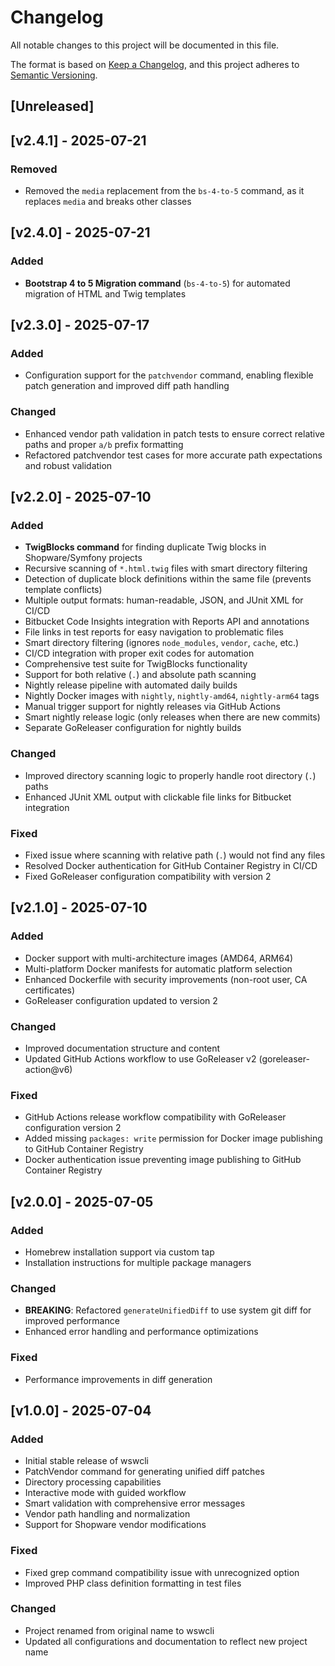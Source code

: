 # Changelog

All notable changes to this project will be documented in this file.

The format is based on [Keep a Changelog](https://keepachangelog.com/en/1.0.0/),
and this project adheres to [Semantic Versioning](https://semver.org/spec/v2.0.0.html).

## [Unreleased]

## [v2.4.1] - 2025-07-21

### Removed
- Removed the `media` replacement from the `bs-4-to-5` command, as it replaces `media` and breaks other classes

## [v2.4.0] - 2025-07-21

### Added
- **Bootstrap 4 to 5 Migration command** (`bs-4-to-5`) for automated migration of HTML and Twig templates

## [v2.3.0] - 2025-07-17

### Added
- Configuration support for the `patchvendor` command, enabling flexible patch generation and improved diff path handling

### Changed

- Enhanced vendor path validation in patch tests to ensure correct relative paths and proper `a/b` prefix formatting
- Refactored patchvendor test cases for more accurate path expectations and robust validation

## [v2.2.0] - 2025-07-10

### Added
- **TwigBlocks command** for finding duplicate Twig blocks in Shopware/Symfony projects
- Recursive scanning of `*.html.twig` files with smart directory filtering
- Detection of duplicate block definitions within the same file (prevents template conflicts)
- Multiple output formats: human-readable, JSON, and JUnit XML for CI/CD
- Bitbucket Code Insights integration with Reports API and annotations
- File links in test reports for easy navigation to problematic files
- Smart directory filtering (ignores `node_modules`, `vendor`, `cache`, etc.)
- CI/CD integration with proper exit codes for automation
- Comprehensive test suite for TwigBlocks functionality
- Support for both relative (`.`) and absolute path scanning
- Nightly release pipeline with automated daily builds
- Nightly Docker images with `nightly`, `nightly-amd64`, `nightly-arm64` tags
- Manual trigger support for nightly releases via GitHub Actions
- Smart nightly release logic (only releases when there are new commits)
- Separate GoReleaser configuration for nightly builds

### Changed
- Improved directory scanning logic to properly handle root directory (`.`) paths
- Enhanced JUnit XML output with clickable file links for Bitbucket integration

### Fixed
- Fixed issue where scanning with relative path (`.`) would not find any files
- Resolved Docker authentication for GitHub Container Registry in CI/CD
- Fixed GoReleaser configuration compatibility with version 2

## [v2.1.0] - 2025-07-10

### Added
- Docker support with multi-architecture images (AMD64, ARM64)
- Multi-platform Docker manifests for automatic platform selection
- Enhanced Dockerfile with security improvements (non-root user, CA certificates)
- GoReleaser configuration updated to version 2

### Changed
- Improved documentation structure and content
- Updated GitHub Actions workflow to use GoReleaser v2 (goreleaser-action@v6)

### Fixed
- GitHub Actions release workflow compatibility with GoReleaser configuration version 2
- Added missing `packages: write` permission for Docker image publishing to GitHub Container Registry
- Docker authentication issue preventing image publishing to GitHub Container Registry

## [v2.0.0] - 2025-07-05

### Added
- Homebrew installation support via custom tap
- Installation instructions for multiple package managers

### Changed
- **BREAKING**: Refactored `generateUnifiedDiff` to use system git diff for improved performance
- Enhanced error handling and performance optimizations

### Fixed
- Performance improvements in diff generation

## [v1.0.0] - 2025-07-04

### Added
- Initial stable release of wswcli
- PatchVendor command for generating unified diff patches
- Directory processing capabilities
- Interactive mode with guided workflow
- Smart validation with comprehensive error messages
- Vendor path handling and normalization
- Support for Shopware vendor modifications

### Fixed
- Fixed grep command compatibility issue with unrecognized option
- Improved PHP class definition formatting in test files

### Changed
- Project renamed from original name to wswcli
- Updated all configurations and documentation to reflect new project name